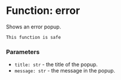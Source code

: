 # Function: error

Shows an error popup.

```admonish success title=""
This function is safe
```

### Parameters
- `title: str` - the title of the popup.
- `message: str` - the message in the popup.

